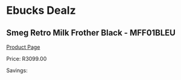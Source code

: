 
# Ebucks Dealz
## Smeg Retro Milk Frother Black - MFF01BLEU
[Product Page](https://www.ebucks.com/web/shop/productSelected.do?prodId=1231223028&catId=1196428103)

Price: R3099.00

Savings: 


	